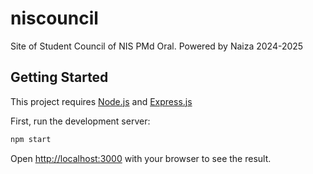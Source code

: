 # niscouncil
Site of Student Council of NIS PMd Oral. Powered by Naiza 2024-2025

## Getting Started

This project requires [Node.js](https://nodejs.org/en/download/current/) and [Express.js](https://expressjs.com/en/starter/installing.html)

First, run the development server:

```bash
npm start
```

Open [http://localhost:3000](http://localhost:3000) with your browser to see the result.
